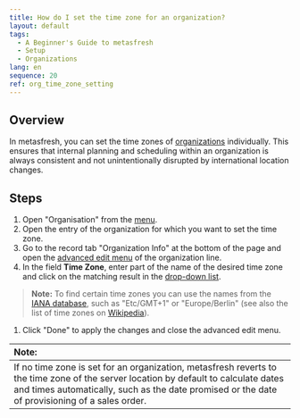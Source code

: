 ```yaml
---
title: How do I set the time zone for an organization?
layout: default
tags:
  - A Beginner's Guide to metasfresh
  - Setup
  - Organizations
lang: en
sequence: 20
ref: org_time_zone_setting
---
```


## Overview
In metasfresh, you can set the time zones of [organizations](Org_add_new_organization) individually. This ensures that internal planning and scheduling within an organization is always consistent and not unintentionally disrupted by international location changes.

## Steps
1. Open "Organisation" from the [menu](Menu).
1. Open the entry of the organization for which you want to set the time zone.
1. Go to the record tab "Organization Info" at the bottom of the page and open the [advanced edit menu](Open_AdvancedEditTab) of the organization line.
1. In the field **Time Zone**, enter part of the name of the desired time zone and click on the matching result in the <a href="Keyboard_shortcuts_reference#dropdown" title="Dynamic Search Box (Autocompletion)">drop-down list</a>.
 >**Note:** To find certain time zones you can use the names from the <a href="https://www.iana.org/time-zones" title="IANA Time Zone Database" target="\_blank">IANA database</a>, such as "Etc/GMT+1" or "Europe/Berlin" (see also the list of time zones on <a href="https://en.wikipedia.org/wiki/List_of_tz_database_time_zones" title="List of tz database time zones" target="\_blank">Wikipedia</a>).

1. Click "Done" to apply the changes and close the advanced edit menu.

| **Note:** |
| :--- |
| If no time zone is set for an organization, metasfresh reverts to the time zone of the server location by default to calculate dates and times automatically, such as the date promised or the date of provisioning of a sales order. |
